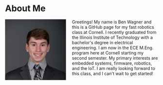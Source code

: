 # About Me
<img src="https://raw.githubusercontent.com/bwagner2-git/ECE5960/main/headshot.jpeg" height="200" ALIGN="left" style="padding-right:20px"/>
Greetings! My name is Ben Wagner and this is a GitHub page for my fast robotics class at Cornell. I recently graduated from the Illinois Institute of Technology with a bachelor's degree in electrical engineering. I am now in the ECE M.Eng. program here at Cornell starting my second semester. My primary interests are embedded systems, firmware, robotics, and the IoT. I am really looking forward to this class, and I can't wait to get started!





 
